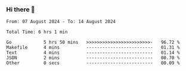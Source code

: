 ### Hi there 👋

<!--
**zhumeme/zhumeme** is a ✨ _special_ ✨ repository because its `README.md` (this file) appears on your GitHub profile.

Here are some ideas to get you started:

- 🔭 I’m currently working on ...
- 🌱 I’m currently learning ...
- 👯 I’m looking to collaborate on ...
- 🤔 I’m looking for help with ...
- 💬 Ask me about ...
- 📫 How to reach me: ...
- 😄 Pronouns: ...
- ⚡ Fun fact: ...
-->

<!--START_SECTION:waka-->

```all_time
From: 07 August 2024 - To: 14 August 2024

Total Time: 6 hrs 1 min

Go            5 hrs 50 mins   >>>>>>>>>>>>>>>>>>>>>>>>-   96.72 %
Makefile      4 mins          -------------------------   01.31 %
Text          4 mins          -------------------------   01.14 %
JSON          2 mins          -------------------------   00.70 %
Other         0 secs          -------------------------   00.09 %
```

<!--END_SECTION:waka-->
